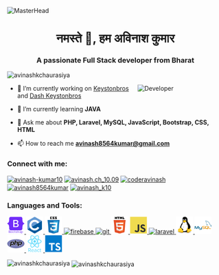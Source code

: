 ![MasterHead](https://blogger.googleusercontent.com/img/b/R29vZ2xl/AVvXsEgUIyzvSl9mgAyXLUCXIJDHGGEi7PdVTuqId47tWEdt5NbUmzNm93v_xVtMGvOIHwSTybM__8Zse6I9UUAfNp2f3XmRBN5-XltDzgWExjpsRTueHJ9F6KpfF5MpYm2WWP6t7ixlFhRgX8FSqIWsHrokJwUapv3K-d-2dP8vkmgAhmV_v3z7G9Tq7wClzg/s1584/+91%208650163913.png)
<h1 align="center">नमस्ते 🙏, हम अविनाश कुमार</h1>
<h3 align="center">A passionate Full Stack developer from Bharat</h3>

<p align="left"> <img src="https://komarev.com/ghpvc/?username=avinashkchaurasiya&label=Profile%20views&color=0e75b6&style=flat" alt="avinashkchaurasiya" /> </p>

<img align="right" src="https://img.freepik.com/free-photo/digital-art-style-illustration-graphic-designer_23-2151536950.jpg?t=st=1717863300~exp=1717866900~hmac=faf8539e1d7eaf0208ce4fab0e8dfca36fec74b515affb629dcef45a45c2138c&w=740" alt="Developer" width="200">

- 🔭 I’m currently working on [Keystonbros](https://keystonbros.com/) and [Dash Keystonbros](https://dash.keystonbros.com/)

- 🌱 I’m currently learning **JAVA**

- 💬 Ask me about **PHP, Laravel, MySQL, JavaScript, Bootstrap, CSS, HTML**

- 📫 How to reach me **avinash8564kumar@gmail.com**

<h3 align="left">Connect with me:</h3>
<p align="left">
<a href="https://linkedin.com/in/avinash-kumar10" target="blank"><img align="center" src="https://raw.githubusercontent.com/rahuldkjain/github-profile-readme-generator/master/src/images/icons/Social/linked-in-alt.svg" alt="avinash-kumar10" height="30" width="40" /></a>
<a href="https://instagram.com/avinash.ch_10.09" target="blank"><img align="center" src="https://raw.githubusercontent.com/rahuldkjain/github-profile-readme-generator/master/src/images/icons/Social/instagram.svg" alt="avinash.ch_10.09" height="30" width="40" /></a>
<a href="https://www.youtube.com/c/coderavinash" target="blank"><img align="center" src="https://raw.githubusercontent.com/rahuldkjain/github-profile-readme-generator/master/src/images/icons/Social/youtube.svg" alt="coderavinash" height="30" width="40" /></a>
<a href="https://www.hackerrank.com/avinash8564kumar" target="blank"><img align="center" src="https://raw.githubusercontent.com/rahuldkjain/github-profile-readme-generator/master/src/images/icons/Social/hackerrank.svg" alt="avinash8564kumar" height="30" width="40" /></a>
<a href="https://www.leetcode.com/avinash_k10" target="blank"><img align="center" src="https://raw.githubusercontent.com/rahuldkjain/github-profile-readme-generator/master/src/images/icons/Social/leet-code.svg" alt="avinash_k10" height="30" width="40" /></a>
</p>

<h3 align="left">Languages and Tools:</h3>
<p align="left"> <a href="https://getbootstrap.com" target="_blank" rel="noreferrer"> <img src="https://raw.githubusercontent.com/devicons/devicon/master/icons/bootstrap/bootstrap-plain-wordmark.svg" alt="bootstrap" width="40" height="40"/> </a> <a href="https://www.cprogramming.com/" target="_blank" rel="noreferrer"> <img src="https://raw.githubusercontent.com/devicons/devicon/master/icons/c/c-original.svg" alt="c" width="40" height="40"/> </a> <a href="https://www.w3schools.com/css/" target="_blank" rel="noreferrer"> <img src="https://raw.githubusercontent.com/devicons/devicon/master/icons/css3/css3-original-wordmark.svg" alt="css3" width="40" height="40"/> </a> <a href="https://firebase.google.com/" target="_blank" rel="noreferrer"> <img src="https://www.vectorlogo.zone/logos/firebase/firebase-icon.svg" alt="firebase" width="40" height="40"/> </a> <a href="https://git-scm.com/" target="_blank" rel="noreferrer"> <img src="https://www.vectorlogo.zone/logos/git-scm/git-scm-icon.svg" alt="git" width="40" height="40"/> </a> <a href="https://www.w3.org/html/" target="_blank" rel="noreferrer"> <img src="https://raw.githubusercontent.com/devicons/devicon/master/icons/html5/html5-original-wordmark.svg" alt="html5" width="40" height="40"/> </a> <a href="https://developer.mozilla.org/en-US/docs/Web/JavaScript" target="_blank" rel="noreferrer"> <img src="https://raw.githubusercontent.com/devicons/devicon/master/icons/javascript/javascript-original.svg" alt="javascript" width="40" height="40"/> </a> <a href="https://laravel.com/" target="_blank" rel="noreferrer"> <img src="https://imgs.search.brave.com/BGKJJCnu1HrULJyCmKNSLYmslowZlbrSGCFPtVeRW4o/rs:fit:500:0:0:0/g:ce/aHR0cHM6Ly9zdGF0/aWMtMDAuaWNvbmR1/Y2suY29tL2Fzc2V0/cy4wMC9sYXJhdmVs/LWljb24tNDk3eDUx/Mi11d3lic3RrZS5w/bmc" alt="laravel" width="40" height="40"/> </a> <a href="https://www.linux.org/" target="_blank" rel="noreferrer"> <img src="https://raw.githubusercontent.com/devicons/devicon/master/icons/linux/linux-original.svg" alt="linux" width="40" height="40"/> </a> <a href="https://www.mysql.com/" target="_blank" rel="noreferrer"> <img src="https://raw.githubusercontent.com/devicons/devicon/master/icons/mysql/mysql-original-wordmark.svg" alt="mysql" width="40" height="40"/> </a> <a href="https://www.php.net" target="_blank" rel="noreferrer"> <img src="https://raw.githubusercontent.com/devicons/devicon/master/icons/php/php-original.svg" alt="php" width="40" height="40"/> </a> <a href="https://reactjs.org/" target="_blank" rel="noreferrer"> <img src="https://raw.githubusercontent.com/devicons/devicon/master/icons/react/react-original-wordmark.svg" alt="react" width="40" height="40"/> </a> <a href="https://www.typescriptlang.org/" target="_blank" rel="noreferrer"> <img src="https://raw.githubusercontent.com/devicons/devicon/master/icons/typescript/typescript-original.svg" alt="typescript" width="40" height="40"/> </a> </p>

<p><img align="left" src="https://github-readme-stats.vercel.app/api/top-langs?username=avinashkchaurasiya&show_icons=true&locale=en&layout=compact" alt="avinashkchaurasiya" /></p>

<p>&nbsp;<img align="center" src="https://github-readme-stats.vercel.app/api?username=avinashkchaurasiya&show_icons=true&locale=en" alt="avinashkchaurasiya" /></p>
